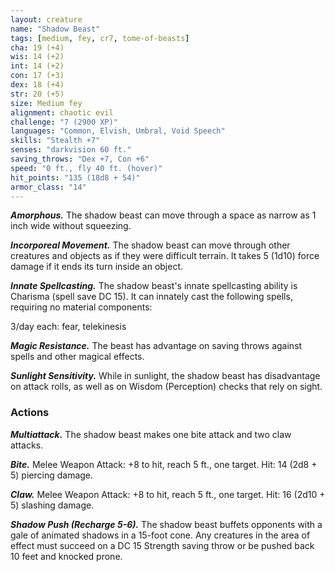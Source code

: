 ```yaml
---
layout: creature
name: "Shadow Beast"
tags: [medium, fey, cr7, tome-of-beasts]
cha: 19 (+4)
wis: 14 (+2)
int: 14 (+2)
con: 17 (+3)
dex: 18 (+4)
str: 20 (+5)
size: Medium fey
alignment: chaotic evil
challenge: "7 (2900 XP)"
languages: "Common, Elvish, Umbral, Void Speech"
skills: "Stealth +7"
senses: "darkvision 60 ft."
saving_throws: "Dex +7, Con +6"
speed: "0 ft., fly 40 ft. (hover)"
hit_points: "135 (18d8 + 54)"
armor_class: "14"
---
```


***Amorphous.*** The shadow beast can move through a space as narrow as 1 inch wide without squeezing.

***Incorporeal Movement.*** The shadow beast can move through other creatures and objects as if they were difficult terrain. It takes 5 (1d10) force damage if it ends its turn inside an object.

***Innate Spellcasting.*** The shadow beast's innate spellcasting ability is Charisma (spell save DC 15). It can innately cast the following spells, requiring no material components:

3/day each: fear, telekinesis

***Magic Resistance.*** The beast has advantage on saving throws against spells and other magical effects.

***Sunlight Sensitivity.*** While in sunlight, the shadow beast has disadvantage on attack rolls, as well as on Wisdom (Perception) checks that rely on sight.

### Actions

***Multiattack.*** The shadow beast makes one bite attack and two claw attacks.

***Bite.*** Melee Weapon Attack: +8 to hit, reach 5 ft., one target. Hit: 14 (2d8 + 5) piercing damage.

***Claw.*** Melee Weapon Attack: +8 to hit, reach 5 ft., one target. Hit: 16 (2d10 + 5) slashing damage.

***Shadow Push (Recharge 5-6).*** The shadow beast buffets opponents with a gale of animated shadows in a 15-foot cone. Any creatures in the area of effect must succeed on a DC 15 Strength saving throw or be pushed back 10 feet and knocked prone.

